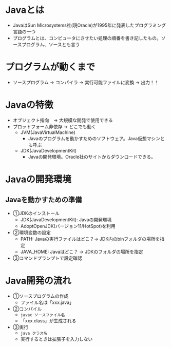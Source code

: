 # Javaとは
- JavaはSun Microsystems社(現Oracle)が1995年に発表したプログラミング言語の一つ
- プログラムとは、コンピュータにさせたい処理の順番を書き記したもの。ソースプログラム、ソースとも言う

# プログラムが動くまで
- ソースプログラム → コンパイラ → 実行可能ファイルに変換 → 出力！！

# Javaの特徴
- オブジェクト指向　→ 大規模な開発で使用できる
- プロットフォーム非依存 → どこでも動く
    - JVM(JavaVirtualMachine)
        - Javaのプログラムを動かすためのソフトウェア。Java仮想マシンとも呼ぶ
    - JDK(JavaDevelopmentKit)
        - Javaの開発環境。Oracle社のサイトからダウンロードできる。


# Javaの開発環境
## Javaを動かすための準備
- ①JDKのインストール
    - JDK(JavaDevelopmentKit): Javaの開発環境
    - AdoptOpenJDK(バージョン11/HotSpot)を利用
- ②環境変数の設定
    - PATH: Javaの実行ファイルはどこ？→ JDK内のbinフォルダの場所を指定
    - JAVA_HOME: Javaはどこ？ → JDKのフォルダの場所を指定
- ③コマンドプランプトで設定確認

# Java開発の流れ
- ①ソースプログラムの作成
    - ファイル名は「xxx.java」
- ②コンパイル
    - ```javac ソースファイル名```
    - 「xxx.class」が生成される　
- ③実行
    - ```java クラス名```
    - 実行するときは拡張子を入力しない